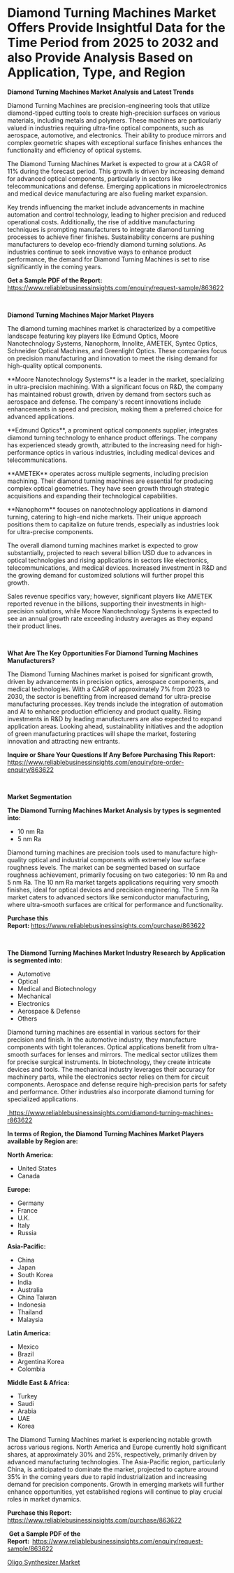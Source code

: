 <p><h1>Diamond Turning Machines Market Offers Provide Insightful Data for the Time Period from 2025 to 2032 and also Provide Analysis Based on Application, Type, and Region</h1></p><p><strong>Diamond Turning Machines Market Analysis and Latest Trends</strong></p>
<p><p>Diamond Turning Machines are precision-engineering tools that utilize diamond-tipped cutting tools to create high-precision surfaces on various materials, including metals and polymers. These machines are particularly valued in industries requiring ultra-fine optical components, such as aerospace, automotive, and electronics. Their ability to produce mirrors and complex geometric shapes with exceptional surface finishes enhances the functionality and efficiency of optical systems.</p><p>The Diamond Turning Machines Market is expected to grow at a CAGR of 11% during the forecast period. This growth is driven by increasing demand for advanced optical components, particularly in sectors like telecommunications and defense. Emerging applications in microelectronics and medical device manufacturing are also fueling market expansion. </p><p>Key trends influencing the market include advancements in machine automation and control technology, leading to higher precision and reduced operational costs. Additionally, the rise of additive manufacturing techniques is prompting manufacturers to integrate diamond turning processes to achieve finer finishes. Sustainability concerns are pushing manufacturers to develop eco-friendly diamond turning solutions. As industries continue to seek innovative ways to enhance product performance, the demand for Diamond Turning Machines is set to rise significantly in the coming years.</p></p>
<p><strong>Get a Sample PDF of the Report:&nbsp;</strong> <a href="https://www.reliablebusinessinsights.com/enquiry/request-sample/863622?utm_campaign=2142&utm_medium=2&utm_source=Github&utm_content=ia&utm_term=20022025&utm_id=diamond-turning-machines">https://www.reliablebusinessinsights.com/enquiry/request-sample/863622</a></p>
<p>&nbsp;</p>
<p><strong>Diamond Turning Machines Major Market Players</strong></p>
<p><p>The diamond turning machines market is characterized by a competitive landscape featuring key players like Edmund Optics, Moore Nanotechnology Systems, Nanophorm, Innolite, AMETEK, Syntec Optics, Schneider Optical Machines, and Greenlight Optics. These companies focus on precision manufacturing and innovation to meet the rising demand for high-quality optical components.</p><p>**Moore Nanotechnology Systems** is a leader in the market, specializing in ultra-precision machining. With a significant focus on R&D, the company has maintained robust growth, driven by demand from sectors such as aerospace and defense. The company's recent innovations include enhancements in speed and precision, making them a preferred choice for advanced applications.</p><p>**Edmund Optics**, a prominent optical components supplier, integrates diamond turning technology to enhance product offerings. The company has experienced steady growth, attributed to the increasing need for high-performance optics in various industries, including medical devices and telecommunications.</p><p>**AMETEK** operates across multiple segments, including precision machining. Their diamond turning machines are essential for producing complex optical geometries. They have seen growth through strategic acquisitions and expanding their technological capabilities.</p><p>**Nanophorm** focuses on nanotechnology applications in diamond turning, catering to high-end niche markets. Their unique approach positions them to capitalize on future trends, especially as industries look for ultra-precise components.</p><p>The overall diamond turning machines market is expected to grow substantially, projected to reach several billion USD due to advances in optical technologies and rising applications in sectors like electronics, telecommunications, and medical devices. Increased investment in R&D and the growing demand for customized solutions will further propel this growth.</p><p>Sales revenue specifics vary; however, significant players like AMETEK reported revenue in the billions, supporting their investments in high-precision solutions, while Moore Nanotechnology Systems is expected to see an annual growth rate exceeding industry averages as they expand their product lines.</p></p>
<p>&nbsp;</p>
<p><strong>What Are The Key Opportunities For Diamond Turning Machines Manufacturers?</strong></p>
<p><p>The Diamond Turning Machines market is poised for significant growth, driven by advancements in precision optics, aerospace components, and medical technologies. With a CAGR of approximately 7% from 2023 to 2030, the sector is benefiting from increased demand for ultra-precise manufacturing processes. Key trends include the integration of automation and AI to enhance production efficiency and product quality. Rising investments in R&D by leading manufacturers are also expected to expand application areas. Looking ahead, sustainability initiatives and the adoption of green manufacturing practices will shape the market, fostering innovation and attracting new entrants.</p></p>
<p><strong>Inquire or Share Your Questions If Any Before Purchasing This Report:</strong> <a href="https://www.reliablebusinessinsights.com/enquiry/pre-order-enquiry/863622?utm_campaign=2142&utm_medium=2&utm_source=Github&utm_content=ia&utm_term=20022025&utm_id=diamond-turning-machines">https://www.reliablebusinessinsights.com/enquiry/pre-order-enquiry/863622</a></p>
<p>&nbsp;</p>
<p><strong>Market Segmentation</strong></p>
<p><strong>The Diamond Turning Machines Market Analysis by types is segmented into:</strong></p>
<p><ul><li>10 nm Ra</li><li>5 nm Ra</li></ul></p>
<p><p>Diamond turning machines are precision tools used to manufacture high-quality optical and industrial components with extremely low surface roughness levels. The market can be segmented based on surface roughness achievement, primarily focusing on two categories: 10 nm Ra and 5 nm Ra. The 10 nm Ra market targets applications requiring very smooth finishes, ideal for optical devices and precision engineering. The 5 nm Ra market caters to advanced sectors like semiconductor manufacturing, where ultra-smooth surfaces are critical for performance and functionality.</p></p>
<p><strong>Purchase this Report:&nbsp;</strong><a href="https://www.reliablebusinessinsights.com/purchase/863622?utm_campaign=2142&utm_medium=2&utm_source=Github&utm_content=ia&utm_term=20022025&utm_id=diamond-turning-machines">https://www.reliablebusinessinsights.com/purchase/863622</a></p>
<p>&nbsp;</p>
<p><strong>The Diamond Turning Machines Market Industry Research by Application is segmented into:</strong></p>
<p><ul><li>Automotive</li><li>Optical</li><li>Medical and Biotechnology</li><li>Mechanical</li><li>Electronics</li><li>Aerospace & Defense</li><li>Others</li></ul></p>
<p><p>Diamond turning machines are essential in various sectors for their precision and finish. In the automotive industry, they manufacture components with tight tolerances. Optical applications benefit from ultra-smooth surfaces for lenses and mirrors. The medical sector utilizes them for precise surgical instruments. In biotechnology, they create intricate devices and tools. The mechanical industry leverages their accuracy for machinery parts, while the electronics sector relies on them for circuit components. Aerospace and defense require high-precision parts for safety and performance. Other industries also incorporate diamond turning for specialized applications.</p></p>
<p><a href="https://www.reliablebusinessinsights.com/diamond-turning-machines-r863622?utm_campaign=2142&utm_medium=2&utm_source=Github&utm_content=ia&utm_term=20022025&utm_id=diamond-turning-machines">&nbsp;https://www.reliablebusinessinsights.com/diamond-turning-machines-r863622</a></p>
<p><strong>In terms of Region, the Diamond Turning Machines Market Players available by Region are:</strong></p>
<p>
    <p> <strong> North America: </strong>
        <ul>
            <li>United States</li>
            <li>Canada</li>
        </ul>
        </p> 
    <p> <strong> Europe: </strong>
        <ul>
            <li>Germany</li>
            <li>France</li>
            <li>U.K.</li>
            <li>Italy</li>
            <li>Russia</li>
        </ul>
        </p> 
    <p> <strong> Asia-Pacific: </strong>
        <ul>
            <li>China</li>
            <li>Japan</li>
            <li>South Korea</li>
            <li>India</li>
            <li>Australia</li>
            <li>China Taiwan</li>
            <li>Indonesia</li>
            <li>Thailand</li>
            <li>Malaysia</li>
        </ul>
        </p> 
    <p> <strong> Latin America: </strong>
        <ul>
            <li>Mexico</li>
            <li>Brazil</li>
            <li>Argentina Korea</li>
            <li>Colombia</li>
        </ul>
        </p> 
    <p> <strong> Middle East & Africa: </strong>
        <ul>
            <li>Turkey</li>
            <li>Saudi</li>
            <li>Arabia</li>
            <li>UAE</li>
            <li>Korea</li>
        </ul>
    </p>
    </p>
<p><p>The Diamond Turning Machines market is experiencing notable growth across various regions. North America and Europe currently hold significant shares, at approximately 30% and 25%, respectively, primarily driven by advanced manufacturing technologies. The Asia-Pacific region, particularly China, is anticipated to dominate the market, projected to capture around 35% in the coming years due to rapid industrialization and increasing demand for precision components. Growth in emerging markets will further enhance opportunities, yet established regions will continue to play crucial roles in market dynamics.</p></p>
<p><strong>Purchase this Report: </strong><a href="https://www.reliablebusinessinsights.com/purchase/863622?utm_campaign=2142&utm_medium=2&utm_source=Github&utm_content=ia&utm_term=20022025&utm_id=diamond-turning-machines">https://www.reliablebusinessinsights.com/purchase/863622</a></p>
<p>&nbsp;<strong>Get a Sample PDF of the Report:&nbsp;&nbsp;</strong><a href="https://www.reliablebusinessinsights.com/enquiry/request-sample/863622?utm_campaign=2142&utm_medium=2&utm_source=Github&utm_content=ia&utm_term=20022025&utm_id=diamond-turning-machines">https://www.reliablebusinessinsights.com/enquiry/request-sample/863622</a></p>
<p><strong></strong></p>
<p><p><a href="https://github.com/FosterFahey91/Market-Research-Report-List-1/blob/main/oligo-synthesizer-market.md?utm_campaign=2142&utm_medium=2&utm_source=Github&utm_content=ia&utm_term=20022025&utm_id=diamond-turning-machines">Oligo Synthesizer Market</a></p></p>